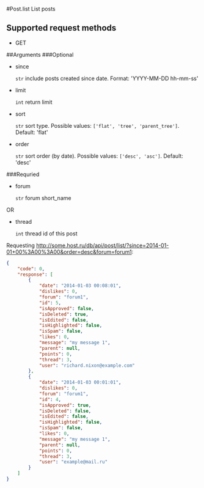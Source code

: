 #Post.list
List posts

## Supported request methods 
* GET

##Arguments
###Optional
* since

   ```str``` include posts created since date. Format: 'YYYY-MM-DD hh-mm-ss'
* limit

   ```int``` return limit
* sort
  
   ```str``` sort type. Possible values: ```['flat', 'tree', 'parent_tree']```. Default: 'flat'
* order

   ```str``` sort order (by date). Possible values: ```['desc', 'asc']```. Default: 'desc'


###Requried
* forum

   ```str``` forum short_name

OR
* thread

   ```int``` thread id of this post


Requesting http://some.host.ru/db/api/post/list/?since=2014-01-01+00%3A00%3A00&order=desc&forum=forum1:
```json
{
    "code": 0,
    "response": [
        {
            "date": "2014-01-03 00:08:01",
            "dislikes": 0,
            "forum": "forum1",
            "id": 5,
            "isApproved": false,
            "isDeleted": true,
            "isEdited": false,
            "isHighlighted": false,
            "isSpam": false,
            "likes": 0,
            "message": "my message 1",
            "parent": null,
            "points": 0,
            "thread": 3,
            "user": "richard.nixon@example.com"
        },
        {
            "date": "2014-01-03 00:01:01",
            "dislikes": 0,
            "forum": "forum1",
            "id": 4,
            "isApproved": true,
            "isDeleted": false,
            "isEdited": false,
            "isHighlighted": false,
            "isSpam": false,
            "likes": 0,
            "message": "my message 1",
            "parent": null,
            "points": 0,
            "thread": 3,
            "user": "example@mail.ru"
        }
    ]
}
```
